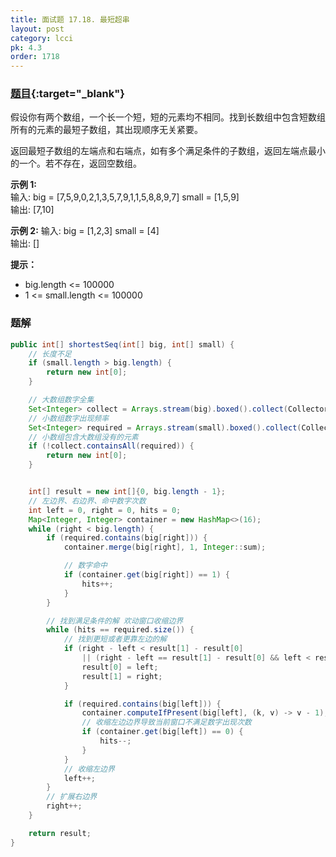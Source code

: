 ```yaml
---
title: 面试题 17.18. 最短超串
layout: post
category: lcci
pk: 4.3
order: 1718
---
```


### [题目](https://leetcode-cn.com/shortest-supersequence-lcci/){:target="_blank"}

假设你有两个数组，一个长一个短，短的元素均不相同。找到长数组中包含短数组所有的元素的最短子数组，其出现顺序无关紧要。

返回最短子数组的左端点和右端点，如有多个满足条件的子数组，返回左端点最小的一个。若不存在，返回空数组。

**示例 1:**  
输入: big = [7,5,9,0,2,1,3,5,7,9,1,1,5,8,8,9,7] small = [1,5,9]  
输出: [7,10]

**示例 2:**
输入: big = [1,2,3] small = [4]  
输出: []

**提示：**
- big.length <= 100000
- 1 <= small.length <= 100000

### 题解

```java
public int[] shortestSeq(int[] big, int[] small) {
    // 长度不足
    if (small.length > big.length) {
        return new int[0];
    }

    // 大数组数字全集
    Set<Integer> collect = Arrays.stream(big).boxed().collect(Collectors.toSet());
    // 小数组数字出现频率
    Set<Integer> required = Arrays.stream(small).boxed().collect(Collectors.toSet());
    // 小数组包含大数组没有的元素
    if (!collect.containsAll(required)) {
        return new int[0];
    }


    int[] result = new int[]{0, big.length - 1};
    // 左边界、右边界、命中数字次数
    int left = 0, right = 0, hits = 0;
    Map<Integer, Integer> container = new HashMap<>(16);
    while (right < big.length) {
        if (required.contains(big[right])) {
            container.merge(big[right], 1, Integer::sum);

            // 数字命中
            if (container.get(big[right]) == 1) {
                hits++;
            }
        }

        // 找到满足条件的解 欢动窗口收缩边界
        while (hits == required.size()) {
            // 找到更短或者更靠左边的解
            if (right - left < result[1] - result[0]
                || (right - left == result[1] - result[0] && left < result[0])) {
                result[0] = left;
                result[1] = right;
            }

            if (required.contains(big[left])) {
                container.computeIfPresent(big[left], (k, v) -> v - 1);
                // 收缩左边边界导致当前窗口不满足数字出现次数
                if (container.get(big[left]) == 0) {
                    hits--;
                }
            }
            // 收缩左边界
            left++;
        }
        // 扩展右边界
        right++;
    }

    return result;
}
```